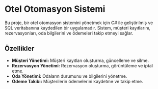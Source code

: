 # Otel Otomasyon Sistemi

Bu proje, bir otel otomasyon sistemini yönetmek için C# ile geliştirilmiş ve SQL veritabanına kaydedilen bir uygulamadır. Sistem, müşteri kayıtlarını, rezervasyonları, oda bilgilerini ve ödemeleri takip etmeyi sağlar.

## Özellikler

- **Müşteri Yönetimi:** Müşteri kayıtları oluşturma, güncelleme ve silme.
- **Rezervasyon Yönetimi:** Rezervasyon oluşturma, görüntüleme ve iptal etme.
- **Oda Yönetimi:** Odaların durumunu ve bilgilerini yönetme.
- **Ödeme Takibi:** Müşterilerin ödemelerini kaydetme ve takip etme.
